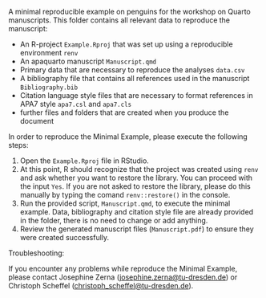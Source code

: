 A minimal reproducible example on penguins for the workshop on Quarto manuscripts.
This folder contains all relevant data to reproduce the manuscript: 
* An R-project ```Example.Rproj``` that was set up using a reproducible environment ```renv```
* An apaquarto manuscript ```Manuscript.qmd```
* Primary data that are necessary to reproduce the analyses ```data.csv```
* A bibliography file that contains all references used in the manuscript ```Bibliography.bib```
* Citation language style files that are necessary to format references in APA7 style ```apa7.csl``` and ```apa7.cls```
* further files and folders that are created when you produce the document

In order to reproduce the Minimal Example, please execute the following steps:

1. Open the ```Example.Rproj``` file in RStudio.
2. At this point, R should recognize that the project was created using ```renv``` and ask whether you want to restore the library. 
You can proceed with the input ```Yes```. If you are not asked to restore the library, please do this manually by typing the comand ```renv::restore()``` in the console. 
3. Run the provided script, ```Manuscript.qmd```, to execute the minimal example. 
Data, bibliography and citation style file are already provided in the folder, there is no need to change or add anything.
4. Review the generated manuscript files (```Manuscript.pdf```) to ensure they were created successfully.


Troubleshooting:

If you encounter any problems while reproduce the Minimal Example, please contact Josephine Zerna (josephine.zerna@tu-dresden.de) or Christoph Scheffel (christoph_scheffel@tu-dresden.de).
